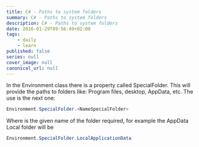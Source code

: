 ```yaml
---
title: C# - Paths to system folders
summary: C# - Paths to system folders
description: C# - Paths to system folders
date: 2016-01-29T09:56:49+02:00
tags: 
    - daily
    - learn
published: false
series: null
cover_image: null
canonical_url: null
---
```


In the Environment class there is a property called SpecialFolder. This will provide the paths to folders like: Program files, desktop, AppData, etc. The use is the next one:

```csharp
Environment.SpecialFolder.<NameSpecialFolder>
```

Where <NameSpecialFolder> is the given name of the folder required, for example the AppData Local folder will be

```csharp
Environment.SpecialFolder.LocalApplicationData
```
